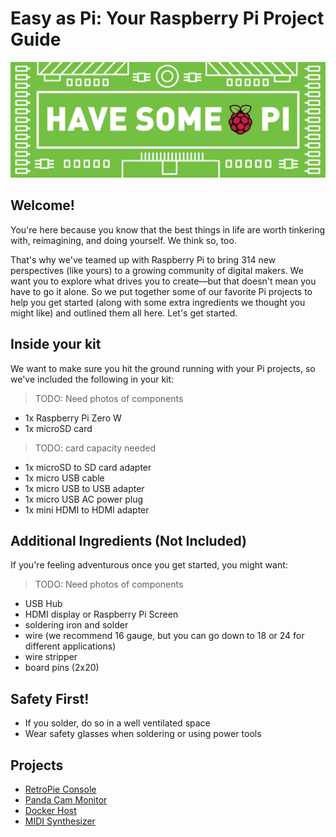 Easy as Pi: Your Raspberry Pi Project Guide
===========================================

![Have some Pi](graphics/zipcar-pi-banner.jpg "Have some Pi")

Welcome!
--------
You're here because you know that the best things in life are worth tinkering with, reimagining, and doing yourself. We think so, too.

That's why we've teamed up with Raspberry Pi to bring 314 new perspectives (like yours) to a growing community of digital makers. We want you to explore what drives you to create—but that doesn't mean you have to go it alone. So we put together some of our favorite Pi projects to help you get started (along with some extra ingredients we thought you might like) and outlined them all here. Let's get started.


Inside your kit
---------------
We want to make sure you hit the ground running with your Pi projects, so we've included the following in your kit:

> TODO: Need photos of components

- 1x Raspberry Pi Zero W
- 1x microSD card

> TODO: card capacity needed

- 1x microSD to SD card adapter
- 1x micro USB cable
- 1x micro USB to USB adapter
- 1x micro USB AC power plug
- 1x mini HDMI to HDMI adapter


Additional Ingredients (Not Included)
-------------------------------------
If you're feeling adventurous once you get started, you might want:

> TODO: Need photos of components

- USB Hub
- HDMI display or Raspberry Pi Screen
- soldering iron and solder
- wire (we recommend 16 gauge, but you can go down to 18 or 24 for different applications)
- wire stripper
- board pins (2x20)


Safety First!
-------------
- If you solder, do so in a well ventilated space
- Wear safety glasses when soldering or using power tools


Projects
--------
- [RetroPie Console](projects/retro-console.md)
- [Panda Cam Monitor](projects/retro-console.md)
- [Docker Host](projects/retro-console.md)
- [MIDI Synthesizer](projects/retro-console.md)
